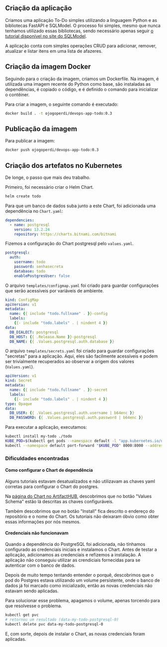 ## Criação da aplicação

Criamos uma aplicação To-Do simples utilizando a linguagem Python e as bibliotecas FastAPI e SQLModel.
O processo foi simples, mesmo que nunca tenhamos utilizado essas bibliotecas,
sendo necessário apenas seguir [o tutorial disponível no site do SQLModel](https://sqlmodel.tiangolo.com/tutorial/fastapi/simple-hero-api/).

A aplicação conta com simples operações CRUD para adicionar, remover, atualizar e listar itens em uma lista de afazeres.

## Criação da imagem Docker

Seguindo para o criação da imagem, criamos um Dockerfile.
Na imagem, é utilizada uma imagem recente do Python como base, são instaladas as dependências, é copiado o código, e é definido o comando para inicializar o contêiner.

Para criar a imagem, o seguinte comando é executado:
```sh
docker build . -t ojogoperdi/devops-app-todo:0.3
```

## Publicação da imagem

Para publicar a imagem:
```sh
docker push ojogoperdi/devops-app-todo:0.3
```

## Criação dos artefatos no Kubernetes

De longe, o passo que mais deu trabalho.

Primeiro, foi necessário criar o Helm Chart.
```sh
helm create todo
```

Para que um banco de dados suba junto a este Chart, foi adicionada uma dependência no `Chart.yaml`:
```yaml
dependencies:
  - name: postgresql
    version: 13.2.24
    repository: https://charts.bitnami.com/bitnami
```

Fizemos a configuração do Chart postgresql pelo `values.yaml`.
```yaml
postgresql:
  auth:
    username: todo
    password: senhasecreta
    database: todo
    enablePostgresUser: false
```

O arquivo `templates/configmap.yaml` foi criado para guardar configurações que serão acessíveis por variáveis de ambiente.
```yaml
kind: ConfigMap
apiVersion: v1
metadata:
  name: {{ include "todo.fullname" . }}-config
  labels:
    {{- include "todo.labels" . | nindent 4 }}
data:
  DB_DIALECT: postgresql
  DB_HOST: {{ .Release.Name }}-postgresql
  DB_NAME: {{ .Values.postgresql.auth.database }}
```

O arquivo `templates/secrets.yaml` foi criado para guardar configurações "secretas" para a aplicação. Aqui, eles são facilmente acessíveis e podem ser trivialmente recuperados ao observar a origem dos valores (`Values.yaml`).
```yaml
apiVersion: v1
kind: Secret
metadata:
  name: {{ include "todo.fullname" . }}-secret
  labels:
    {{- include "todo.labels" . | nindent 4 }}
type: Opaque
data:
  DB_USER: {{ .Values.postgresql.auth.username | b64enc }}
  DB_PASSWORD: {{ .Values.postgresql.auth.password | b64enc }}
```

Para executar a aplicação, executamos:
```sh
kubectl install my-todo ./todo
KUBE_POD=$(kubectl get pods --namespace default -l "app.kubernetes.io/name=todo,app.kubernetes.io/instance=my-todo" -o jsonpath="{.items[0].metadata.name}")
kubectl --namespace default port-forward "$KUBE_POD" 8000:8000 --address 0.0.0.0
```

### Dificuldades encontradas

#### Como configurar o Chart de dependência

Alguns tutoriais estavam desatualizados e não utilizavam as chaves yaml corretas para configurar o Chart do postgres.

Na [página do Chart no ArtifactHUB](https://artifacthub.io/packages/helm/bitnami/postgresql), descobrimos que no botão "Values Schema" estão lá descritas as chaves configuráveis.

Também descobrimos que no botão "Install" fica descrito o endereço do repositório e o nome do 
Chart. Os tutoriais não deixaram óbvio como obter essas informações por nós mesmos.

#### Credenciais não funcionavam

Quando a dependência do PostgreSQL foi adicionada, não tínhamos configurado as credenciais iniciais e instalamos o Chart.
Antes de testar a aplicação, adicionamos as credenciais e refizemos a instalação.
A aplicação não conseguiu utilizar as crendiciais fornecidas para se autenticar com o banco de dados.

Depois de muito tempo tentando entender o porquê, descobrimos que o pod do Postgres estava utilizando um volume persistente, onde o banco de dados já foi marcado como inicializado, então as novas credenciais não estavam sendo aplicadas.

Para solucionar esse problema, apagamos o volume, apenas torcendo para que resolvesse o problema.

```sh
kubectl get pvc
# retornou um resultado (data-my-todo-postgresql-0)
kubectl delete pvc data-my-todo-postgresql-0
```

E, com sorte, depois de instalar o Chart, as novas credenciais foram aplicadas.
